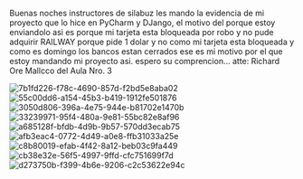 Buenas noches instructores de silabuz les mando la evidencia de mi proyecto que lo hice en PyCharm y DJango, el motivo del porque estoy enviandolo asi es porque mi tarjeta esta bloqueada por robo y no pude adquirir RAILWAY porque pide 1 dolar y no como mi tarjeta esta bloqueada y como es domingo los bancos estan cerrados ese es mi motivo por el que estoy mandando mi proyecto asi. espero su comprencion...
atte: Richard Ore Mallcco del Aula Nro. 3



![7b1fd226-f78c-4690-857d-f2bd5e8aba02](https://user-images.githubusercontent.com/113269430/206951631-c135adb9-ca41-4175-a186-d26bd8d29f3d.jpg)
![55c00dd6-a154-45b3-b419-1912fe501876](https://user-images.githubusercontent.com/113269430/206951632-659247b9-d229-4583-ae75-6d89588e6f30.jpg)
![3050d806-396a-4e75-944e-b81702e1470b](https://user-images.githubusercontent.com/113269430/206951633-1b7a33a4-d86b-4db7-99db-e3c55b9474be.jpg)
![33239971-95f4-480a-9e81-55bc82e8af96](https://user-images.githubusercontent.com/113269430/206951634-4ad23313-fb51-4dbe-a279-67810d5974a5.jpg)
![a685128f-bfdb-4d9b-9b57-570dd3ecab75](https://user-images.githubusercontent.com/113269430/206951638-c46b5f9d-1ed4-493b-a306-9abfbc4827e4.jpg)
![afb3eac4-0772-4d49-a0e8-ffb31033a25e](https://user-images.githubusercontent.com/113269430/206951640-6f4190b1-61a5-4679-bdab-2187cf8ebcae.jpg)
![c8b80019-efab-4f42-8a12-beb03c9fa449](https://user-images.githubusercontent.com/113269430/206951642-d5515b3a-b526-4886-a593-32d34f4d4a88.jpg)
![cb38e32e-56f5-4997-9ffd-cfc751699f7d](https://user-images.githubusercontent.com/113269430/206951643-8e9bf81e-18c3-40a7-ba16-83f8da610480.jpg)
![d273750b-f399-4b6e-9206-c2c53622e94c](https://user-images.githubusercontent.com/113269430/206951646-48a697b7-0f22-4d48-a56b-4407afa37fb4.jpg)

